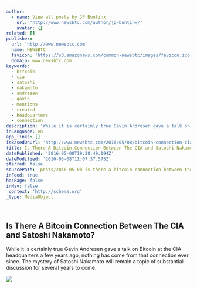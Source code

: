 ```yaml
---
author:
  - name: View all posts by JP Buntinx
    url: 'http://www.newsbtc.com/author/jp-buntinx/'
    avatar: {}
related: []
publisher:
  url: 'http://www.newsbtc.com'
  name: NEWSBTC
  favicon: 'https://s3.amazonaws.com/common-newsbtc/images/favicon.ico'
  domain: www.newsbtc.com
keywords:
  - bitcoin
  - cia
  - satoshi
  - nakamoto
  - andresen
  - gavin
  - mentions
  - created
  - headquarters
  - connection
description: 'While it is certainly true Gavin Andresen gave a talk on Bitcoin at the CIA headquarters a few years ago, nothing has come from that connection ever since. The mystery of Satoshi Nakamoto will remain a topic of substantial discussion for several years to come.'
inLanguage: en
app_links: []
isBasedOnUrl: 'http://www.newsbtc.com/2016/05/08/bitcoin-connection-cia-satoshi-nakamoto/'
title: Is There A Bitcoin Connection Between The CIA and Satoshi Nakamoto?
datePublished: '2016-05-08T19:28:49.194Z'
dateModified: '2016-05-08T11:07:37.575Z'
starred: false
sourcePath: _posts/2016-05-08-is-there-a-bitcoin-connection-between-the-cia-and-satoshi-na.md
inFeed: true
hasPage: false
inNav: false
_context: 'http://schema.org'
_type: MediaObject

---
```

<article style=""><h1>Is There A Bitcoin Connection Between The CIA and Satoshi Nakamoto?</h1><p>While it is certainly true Gavin Andresen gave a talk on Bitcoin at the CIA headquarters a few years ago, nothing has come from that connection ever since. The mystery of Satoshi Nakamoto will remain a topic of substantial discussion for several years to come.</p><img src="http://s3.amazonaws.com/main-newsbtc-images/2016/05/08115844/Iceee110.jpg" /></article>